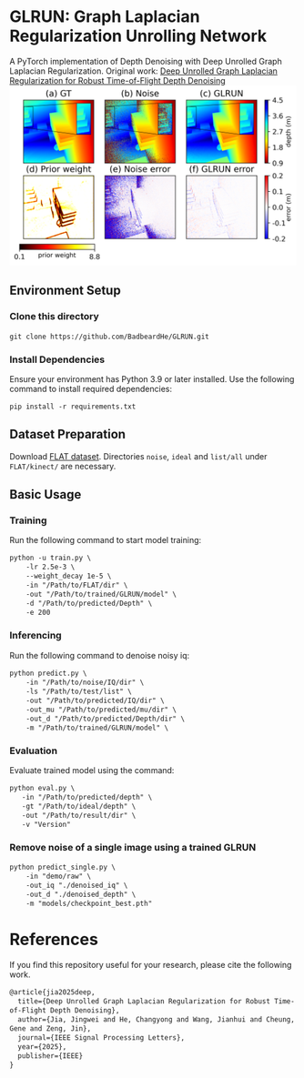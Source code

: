 # GLRUN: Graph Laplacian Regularization Unrolling Network
A PyTorch implementation of Depth Denoising with Deep Unrolled Graph Laplacian Regularization. Original work: [Deep Unrolled Graph Laplacian Regularization for Robust Time-of-Flight Depth Denoising](https://ieeexplore.ieee.org/abstract/document/10878265)\
![GLRUN](imgs/cmp.png "GLRUN")

## Environment Setup
### Clone this directory
```
git clone https://github.com/BadbeardHe/GLRUN.git
```
### Install Dependencies
Ensure your environment has Python 3.9 or later installed. Use the following command to install required dependencies:
```
pip install -r requirements.txt
```

## Dataset Preparation
Download [FLAT dataset](https://github.com/NVlabs/FLAT.git). Directories `noise`, `ideal` and `list/all` under `FLAT/kinect/` are necessary.


## Basic Usage
### Training
Run the following command to start model training:
```
python -u train.py \
    -lr 2.5e-3 \
    --weight_decay 1e-5 \
    -in "/Path/to/FLAT/dir" \
    -out "/Path/to/trained/GLRUN/model" \
    -d "/Path/to/predicted/Depth" \
    -e 200
```

### Inferencing
Run the following command to denoise noisy iq:
```
python predict.py \
    -in "/Path/to/noise/IQ/dir" \
    -ls "/Path/to/test/list" \
    -out "/Path/to/predicted/IQ/dir" \
    -out_mu "/Path/to/predicted/mu/dir" \
    -out_d "/Path/to/predicted/Depth/dir" \
    -m "/Path/to/trained/GLRUN/model" \
```

### Evaluation
Evaluate trained model using the command:
```
python eval.py \
   -in "/Path/to/predicted/depth" \
   -gt "/Path/to/ideal/depth" \
   -out "/Path/to/result/dir" \
   -v "Version"
```

### Remove noise of a single image using a trained GLRUN
```
python predict_single.py \
    -in "demo/raw" \
    -out_iq "./denoised_iq" \
    -out_d "./denoised_depth" \ 
    -m "models/checkpoint_best.pth"
```

# References
If you find this repository useful for your research, please cite the following work.
```
@article{jia2025deep,
  title={Deep Unrolled Graph Laplacian Regularization for Robust Time-of-Flight Depth Denoising},
  author={Jia, Jingwei and He, Changyong and Wang, Jianhui and Cheung, Gene and Zeng, Jin},
  journal={IEEE Signal Processing Letters},
  year={2025},
  publisher={IEEE}
}
```